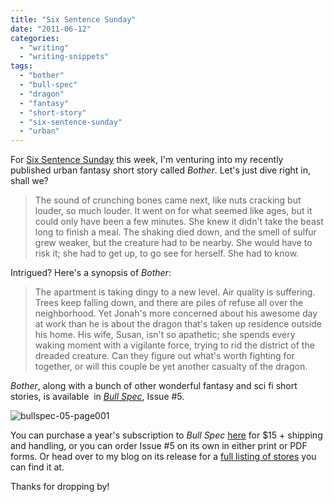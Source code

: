 ```yaml
---
title: "Six Sentence Sunday"
date: "2011-06-12"
categories:
  - "writing"
  - "writing-snippets"
tags:
  - "bother"
  - "bull-spec"
  - "dragon"
  - "fantasy"
  - "short-story"
  - "six-sentence-sunday"
  - "urban"
---
```


For [Six Sentence Sunday](http://sixsunday.com/ "Six Sentence Sunday") this week, I'm venturing into my recently published urban fantasy short story called _Bother_. Let's just dive right in, shall we?

> The sound of crunching bones came next, like nuts cracking but louder, so much louder. It went on for what seemed like ages, but it could only have been a few minutes. She knew it didn't take the beast long to finish a meal. The shaking died down, and the smell of sulfur grew weaker, but the creature had to be nearby. She would have to risk it; she had to get up, to go see for herself. She had to know.

Intrigued? Here's a synopsis of _Bother_:

> The apartment is taking dingy to a new level. Air quality is suffering. Trees keep falling down, and there are piles of refuse all over the neighborhood. Yet Jonah's more concerned about his awesome day at work than he is about the dragon that's taken up residence outside his home. His wife, Susan, isn't so apathetic; she spends every waking moment with a vigilante force, trying to rid the district of the dreaded creature. Can they figure out what's worth fighting for together, or will this couple be yet another casualty of the dragon.

_Bother_, along with a bunch of other wonderful fantasy and sci fi short stories, is available  in _[Bull Spec](http://bullspec.blogspot.com/ "Bull Spec Blog")_, Issue #5.

![bullspec-05-page001](https://d2ypg8o05lff0b.cloudfront.net/wp-content/uploads/sites/3/2011/04/bullspec-05-page001.jpg)

You can purchase a year's subscription to _Bull Spec_ [here](http://www.bullspec.com/sub "Bull Spec Subscriptions") for $15 + shipping and handling, or you can order Issue #5 on its own in either print or PDF forms. Or head over to my blog on its release for a [full listing of stores](/blog/2011/04/13/bull-spec-5-launch-and-nc-speculative-fiction-night/ "Bull Spec #5 Launch") you can find it at.

Thanks for dropping by!
